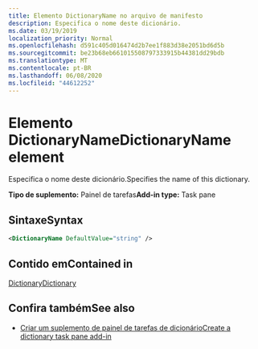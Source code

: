 ```yaml
---
title: Elemento DictionaryName no arquivo de manifesto
description: Especifica o nome deste dicionário.
ms.date: 03/19/2019
localization_priority: Normal
ms.openlocfilehash: d591c405d016474d2b7ee1f883d38e2051bd6d5b
ms.sourcegitcommit: be23b68eb661015508797333915b44381dd29bdb
ms.translationtype: MT
ms.contentlocale: pt-BR
ms.lasthandoff: 06/08/2020
ms.locfileid: "44612252"
---
```

# <a name="dictionaryname-element"></a><span data-ttu-id="91d36-103">Elemento DictionaryName</span><span class="sxs-lookup"><span data-stu-id="91d36-103">DictionaryName element</span></span>

<span data-ttu-id="91d36-104">Especifica o nome deste dicionário.</span><span class="sxs-lookup"><span data-stu-id="91d36-104">Specifies the name of this dictionary.</span></span>

<span data-ttu-id="91d36-105">**Tipo de suplemento:** Painel de tarefas</span><span class="sxs-lookup"><span data-stu-id="91d36-105">**Add-in type:** Task pane</span></span>

## <a name="syntax"></a><span data-ttu-id="91d36-106">Sintaxe</span><span class="sxs-lookup"><span data-stu-id="91d36-106">Syntax</span></span>

```XML
<DictionaryName DefaultValue="string" />
```

## <a name="contained-in"></a><span data-ttu-id="91d36-107">Contido em</span><span class="sxs-lookup"><span data-stu-id="91d36-107">Contained in</span></span>

[<span data-ttu-id="91d36-108">Dictionary</span><span class="sxs-lookup"><span data-stu-id="91d36-108">Dictionary</span></span>](dictionary.md)

## <a name="see-also"></a><span data-ttu-id="91d36-109">Confira também</span><span class="sxs-lookup"><span data-stu-id="91d36-109">See also</span></span>

- [<span data-ttu-id="91d36-110">Criar um suplemento de painel de tarefas de dicionário</span><span class="sxs-lookup"><span data-stu-id="91d36-110">Create a dictionary task pane add-in</span></span>](../../word/dictionary-task-pane-add-ins.md)

